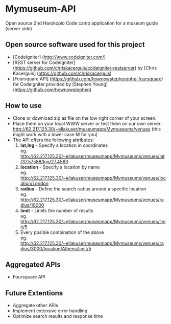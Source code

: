 # Mymuseum-API
Open source 2nd Harokopio Code camp application for a museum guide (server side)

## Open source software used for this project
- [CodeIgniter] (http://www.codeigniter.com/)
- [REST server for CodeIgniter] (https://github.com/chriskacerguis/codeigniter-restserver) by [Chris Kacerguis] (https://github.com/chriskacerguis)
- [Foursquare API] (https://github.com/hownowstephen/php-foursquare) for CodeIgniter provided by [Stephen Young] (https://github.com/hownowstephen)

## How to use
- Clone or download zip as file on the low right corner of your screen.
- Place them on your local WWW server or test them on our own server:   
	http://62.217.125.30/~ellakuser/museumapp/Mymuseums/venues \(this might work with a lower case M for you\)
- The API offers the following attributes:  
	1. **lat,lng** - Specify a location in coordinates  
	eg. http://62.217.125.30/~ellakuser/museumapp/Mymuseums/venues/lat/37.57588/lng/27.4563
	2. **location** - Specify a location by name  
	eg. http://62.217.125.30/~ellakuser/museumapp/Mymuseums/venues/location/London
	3. **radius** - Define the search radius around a specific location  
	eg. http://62.217.125.30/~ellakuser/museumapp/Mymuseums/venues/radius/10000	
	4. **limit** - Limits the number of results  
	eg. http://62.217.125.30/~ellakuser/museumapp/Mymuseums/venues/limit/5
	5. Every posible combination of the above  
	eg. http://62.217.125.30/~ellakuser/museumapp/Mymuseums/venues/radius/3000/location/Athens/limit/5
	
## Aggregated APIs
- Foursquare API

## Future Extentions
- Aggregate other APIs
- Implement extensive error handling
- Optimize search results and response time


